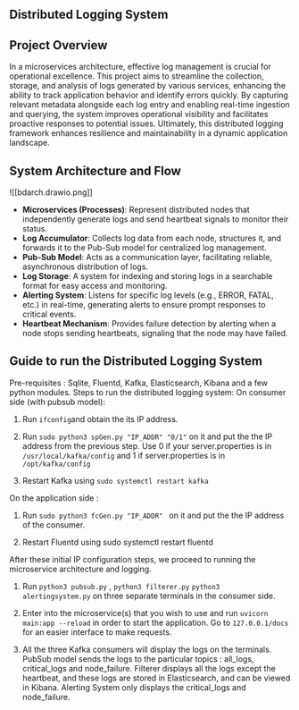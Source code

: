 ## Distributed Logging System

## Project Overview
In a microservices architecture, effective log management is crucial for operational excellence. This project aims to streamline the collection, storage, and analysis of logs generated by various services, enhancing the ability to track application behavior and identify errors quickly. By capturing relevant metadata alongside each log entry and enabling real-time ingestion and querying, the system improves operational visibility and facilitates proactive responses to potential issues. Ultimately, this distributed logging framework enhances resilience and maintainability in a dynamic application landscape.

## System Architecture and Flow
![[bdarch.drawio.png]]
- **Microservices (Processes)**: Represent distributed nodes that independently generate logs and send heartbeat signals to monitor their status.
- **Log Accumulator**: Collects log data from each node, structures it, and forwards it to the Pub-Sub model for centralized log management.
- **Pub-Sub Model**: Acts as a communication layer, facilitating reliable, asynchronous distribution of logs.
- **Log Storage**: A system for indexing and storing logs in a searchable format for easy access and monitoring.
- **Alerting System**: Listens for specific log levels (e.g., ERROR, FATAL, etc.) in real-time, generating alerts to ensure prompt responses to critical events.
- **Heartbeat Mechanism**: Provides failure detection by alerting when a node stops sending heartbeats, signaling that the node may have failed.

## Guide to run the Distributed Logging System
Pre-requisites : Sqlite, Fluentd, Kafka, Elasticsearch, Kibana and a few python modules. 
Steps to run the distributed logging system: 
On consumer side (with pubsub model):

1. Run ```ifconfig```and obtain the its IP address.

2. Run ```sudo python3 spGen.py "IP_ADDR" "0/1"``` on it and put the the IP address from the previous step. Use 0 if your server.properties is in ```/usr/local/kafka/config``` and 1 if server.properties is in ```/opt/kafka/config``` 

3. Restart Kafka using ```sudo systemctl restart kafka```

On the application side : 

1. Run ```sudo python3 fcGen.py "IP_ADDR" ``` on it and put the the IP address of the consumer. 

2. Restart Fluentd using sudo systemctl restart fluentd

After these initial IP configuration steps, we proceed to running the microservice architecture and logging. 

1. Run ```python3 pubsub.py``` , ```python3 filterer.py``` ```python3 alertingsystem.py``` on three separate terminals in the consumer side. 

2. Enter into the microservice(s) that you wish to use and run ```uvicorn main:app --reload``` in order to start the application. Go to ```127.0.0.1/docs``` for an easier interface to make requests. 

3. All the three Kafka consumers will display the logs on the terminals. PubSub model sends the logs to the particular topics : all_logs, critical_logs and node_failure.  Filterer displays all the logs except the heartbeat, and these logs are stored in Elasticsearch, and can be viewed in Kibana. Alerting System only displays the critical_logs and node_failure. 
